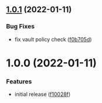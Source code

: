 ## [1.0.1](https://github.com/sitkoru/docker-deploy-action/compare/v1.0.0...v1.0.1) (2022-01-11)


### Bug Fixes

* fix vault policy check ([f0b705d](https://github.com/sitkoru/docker-deploy-action/commit/f0b705d12dd25dd958eb13c149a1e8d8fb24aa41))

# 1.0.0 (2022-01-11)


### Features

* initial release ([f10028f](https://github.com/sitkoru/docker-deploy-action/commit/f10028ff4ee2d85ad72b7ce024c4a66e2d22736d))
